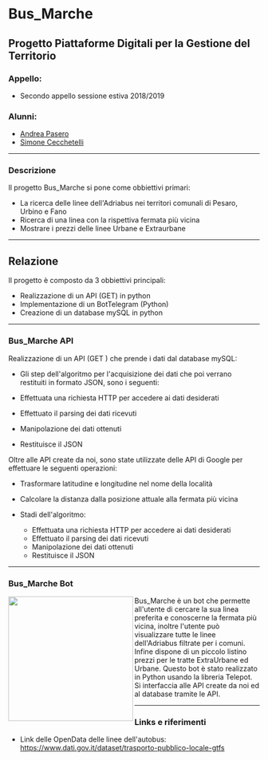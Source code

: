 # Bus_Marche

## Progetto Piattaforme Digitali per la Gestione del Territorio ##

### Appello: ###
* Secondo appello sessione estiva 2018/2019

### Alunni: ###
* [Andrea Pasero](https://github.com/Bilashos)
* [Simone Cecchetelli](https://github.com/LeadSC)

-----------------------------------------------------

### Descrizione ###

Il progetto Bus_Marche si pone come obbiettivi primari:
* La ricerca delle linee dell'Adriabus nei territori comunali di Pesaro, Urbino e Fano
* Ricerca di una linea con la rispettiva fermata più vicina
* Mostrare i prezzi delle linee Urbane e Extraurbane

-----------------------------------------------------

## Relazione ##

Il progetto è composto da 3 obbiettivi principali:
 * Realizzazione di un API (GET) in python
 * Implementazione di un BotTelegram (Python)
 * Creazione di un database mySQL in python



 ----------------------------------------------------
### Bus_Marche API ###

Realizzazione di un API (GET ) che prende i dati dal database mySQL:

  * Gli step dell'algoritmo per l'acquisizione dei dati che poi verrano restituiti in formato JSON, sono i seguenti:

  * Effettuata una richiesta HTTP per accedere ai dati desiderati
  * Effettuato il parsing dei dati ricevuti 
  * Manipolazione dei dati ottenuti 
  * Restituisce il JSON

Oltre alle API create da noi, sono state utilizzate delle API di Google per effettuare le seguenti operazioni:
  
  * Trasformare latitudine e longitudine nel nome della località
  * Calcolare la distanza dalla posizione attuale alla fermata più vicina
    
  * Stadi dell'algoritmo:
      * Effettuata una richiesta HTTP per accedere ai dati desiderati
      * Effettuato il parsing dei dati ricevuti 
      * Manipolazione dei dati ottenuti 
      * Restituisce il JSON


------------------------------------

### Bus_Marche Bot ###
 <div> 
<a><img src='img/img1.png' height='250' align="left"/></a> 
Bus_Marche è un bot che permette all'utente di cercare la sua linea preferita e conoscerne la fermata più vicina, inoltre l'utente può visualizzare tutte le linee dell'Adriabus filtrate per i comuni. Infine dispone di un piccolo listino prezzi per le tratte ExtraUrbane ed Urbane.
Questo bot è stato realizzato in Python usando la libreria Telepot. Si interfaccia alle API create da noi ed al database tramite le API.




----------------------------------------------------------
### Links e riferimenti ### 
 * Link delle OpenData delle linee dell'autobus: https://www.dati.gov.it/dataset/trasporto-pubblico-locale-gtfs
 


